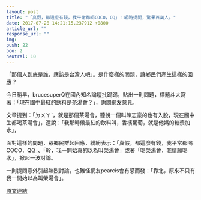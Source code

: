 ```yaml
---
layout: post
title: "「真假，都這麼有錢，我平常都喝COCO，QQ」！網路提問，驚呆百萬人。"
date: 2017-07-28 14:21:15.237912 +0800
article_url: ""
response_url: ""
img: 
push: 22
boo: 2
neutral: 10
---
```


「那個人到底是誰，應該是台灣人吧」。是什麼樣的問題，讓鄉民們產生這樣的回應？

今日稍早，brucesuperQ在國內知名論壇批踢踢，貼出一則問題，標題斗大寫著：「現在國中最紅的飲料是茶湯會？」，詢問網友意見。

文章提到：「ㄉㄨㄚˋ，就是那個茶湯會，聽說一個叫陳志豪的也有入股，現在國中生都喝茶湯會」，還說：「我那時候最紅的飲料叫，香檳葡萄，就是他媽的糖漿加水」，

面對這樣的問題，眾鄉民群起回應，紛紛表示：「真假，都這麼有錢，我平常都喝COCO，QQ」、「幹，我一開始真的以為叫榮湯會」或著「喝榮湯會，我情願喝水」，掀起一波討論。

一則提問意外引起熱烈討論，也難怪網友pearcis會有感而發：「靠北，原來不只有我一開始以為叫榮湯會」。

<a href = "https://www.ptt.cc/bbs/Gossiping/M.1501197590.A.834.html">原文連結</a>

